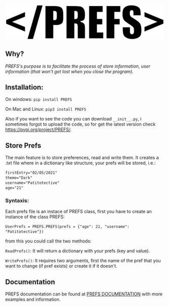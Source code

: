 <p align="center">
  <a href="https://prefs.readthedocs.io/en/latest/" target="blank">
  <img src="logo1.png" alt="PREFS Logo" /></a>
</p>

## Why?
_PREFS's purpose is to facilitate the process of store information, user information (that won't get lost when you close the program)._

## Installation:
On windows:
```pip install PREFS```

On Mac and Linux:
```pip3 install PREFS```

Also if you want to see the code you can download `__init__.py`, i sometimes forgot to upload the code, so for get the latest version check https://pypi.org/project/PREFS/.

## Store Prefs
The main feature is to store preferences, read and write them.
It creates a .txt file where in a dictionary like structure, your prefs will be stored, i.e.:
```
firstEntry="02/05/2021"
theme="Dark"
username="Patitotective"
age="21"
```

### Syntaxis:
Each prefs file is an instace of PREFS class, first you have to create an instance of the class PREFS:
```
UserPrefs = PREFS.PREFS(prefs = {"age": 21, "username": "Patitotective"})
```
from this you could call the two methods:

```ReadPrefs()```: It will return a dictionary with your prefs (key and value).

```WritePrefs()```: It requires two arguments, first the name of the pref that you want to change (if pref exists) or create it if it doesn't.


## Documentation

PREFS documentation can be found at [PREFS DOCUMENTATION](https://github.com/Patitotective/PREFS/wiki) with more examples and information.
